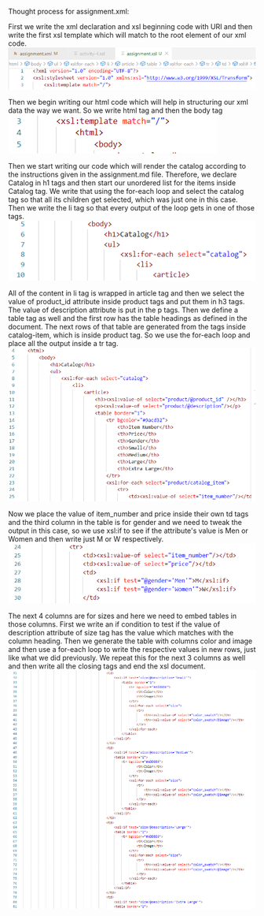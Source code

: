 Thought process for assignment.xml:

First we write the xml declaration and xsl beginning code with URI and then write the first xsl template which will match to the root element of our xml code. 
![Beginning of every xsl code](../assets/a1.png)

Then we begin writing our html code which will help in structuring our xml data the way we want. So we write html tag and then the body tag
![Begin html code](../assets/a2.png)

Then we start writing our code which will render the catalog according to the instructions given in the assignment.md file. Therefore, we declare Catalog in h1 tags and then start our unordered list for the items inside Catalog tag. We write that using the for-each loop and select the catalog tag so that all its children get selected, which was just one in this case. Then we write the li tag so that every output of the loop gets in one of those tags. 
![First for-each loop](../assets/a3.png)

All of the content in li tag is wrapped in article tag and then we select the value of product_id attribute inside product tags and put them in h3 tags. The value of description attribute is put in the p tags. Then we define a table tag as well and the first row has the table headings as defined in the document. The next rows of that table are generated from the tags inside catalog-item, which is inside product tag. So we use the for-each loop and place all the output inside a tr tag. 
![Up-till second for-each loop](../assets/a4.png)

Now we place the value of item_number and price inside their own td tags and the third column in the table is for gender and we need to tweak the output in this case, so we use xsl:if to see if the attribute's value is Men or Women and then write just M or W respectively. 
![If in xsl](../assets/a5.png)

The next 4 columns are for sizes and here we need to embed tables in those columns. First we write an if condition to test if the value of description attribute of size tag has the value which matches with the column heading. Then we generate the table with columns color and image and then use a for-each loop to write the respective values in new rows, just like what we did previously. We repeat this for the next 3 columns as well and then write all the closing tags and end the xsl document.
![Generating table inside table](../assets/a6.png)